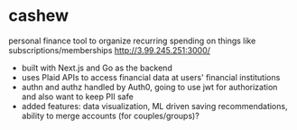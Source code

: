 # cashew
personal finance tool to organize recurring spending on things like subscriptions/memberships
http://3.99.245.251:3000/

- built with Next.js and Go as the backend
- uses Plaid APIs to access financial data at users' financial institutions
- authn and authz handled by Auth0, going to use jwt for authorization and also want to keep PII safe
- added features: data visualization, ML driven saving recommendations, ability to merge accounts (for couples/groups)?
